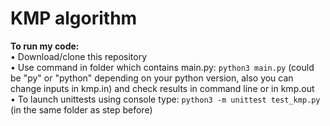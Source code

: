 # KMP algorithm  
**To run my code:**  
• Download/clone this repository  
• Use command in folder which contains main.py: ```python3 main.py``` (could be "py" or "python" depending on your python version, also you can change inputs in kmp.in) and check results in command line or in kmp.out  
• To launch unittests using console type: ```python3 -m unittest test_kmp.py``` (in the same folder as step before)  
